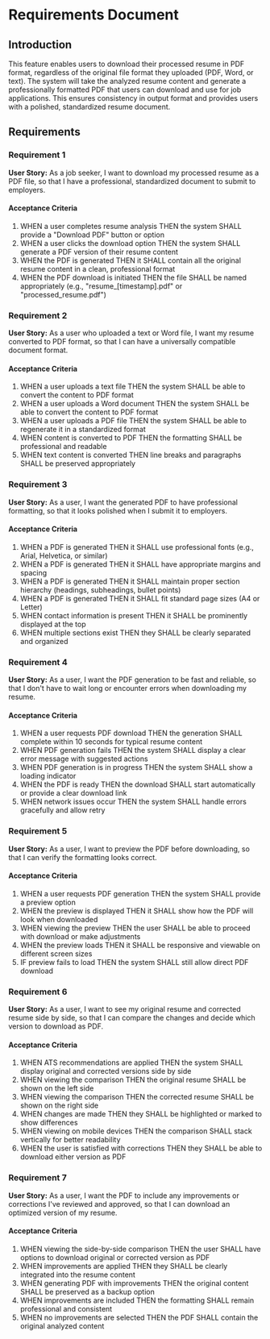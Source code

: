 # Requirements Document

## Introduction

This feature enables users to download their processed resume in PDF format, regardless of the original file format they uploaded (PDF, Word, or text). The system will take the analyzed resume content and generate a professionally formatted PDF that users can download and use for job applications. This ensures consistency in output format and provides users with a polished, standardized resume document.

## Requirements

### Requirement 1

**User Story:** As a job seeker, I want to download my processed resume as a PDF file, so that I have a professional, standardized document to submit to employers.

#### Acceptance Criteria

1. WHEN a user completes resume analysis THEN the system SHALL provide a "Download PDF" button or option
2. WHEN a user clicks the download option THEN the system SHALL generate a PDF version of their resume content
3. WHEN the PDF is generated THEN it SHALL contain all the original resume content in a clean, professional format
4. WHEN the PDF download is initiated THEN the file SHALL be named appropriately (e.g., "resume_[timestamp].pdf" or "processed_resume.pdf")

### Requirement 2

**User Story:** As a user who uploaded a text or Word file, I want my resume converted to PDF format, so that I can have a universally compatible document format.

#### Acceptance Criteria

1. WHEN a user uploads a text file THEN the system SHALL be able to convert the content to PDF format
2. WHEN a user uploads a Word document THEN the system SHALL be able to convert the content to PDF format
3. WHEN a user uploads a PDF file THEN the system SHALL be able to regenerate it in a standardized format
4. WHEN content is converted to PDF THEN the formatting SHALL be professional and readable
5. WHEN text content is converted THEN line breaks and paragraphs SHALL be preserved appropriately

### Requirement 3

**User Story:** As a user, I want the generated PDF to have professional formatting, so that it looks polished when I submit it to employers.

#### Acceptance Criteria

1. WHEN a PDF is generated THEN it SHALL use professional fonts (e.g., Arial, Helvetica, or similar)
2. WHEN a PDF is generated THEN it SHALL have appropriate margins and spacing
3. WHEN a PDF is generated THEN it SHALL maintain proper section hierarchy (headings, subheadings, bullet points)
4. WHEN a PDF is generated THEN it SHALL fit standard page sizes (A4 or Letter)
5. WHEN contact information is present THEN it SHALL be prominently displayed at the top
6. WHEN multiple sections exist THEN they SHALL be clearly separated and organized

### Requirement 4

**User Story:** As a user, I want the PDF generation to be fast and reliable, so that I don't have to wait long or encounter errors when downloading my resume.

#### Acceptance Criteria

1. WHEN a user requests PDF download THEN the generation SHALL complete within 10 seconds for typical resume content
2. WHEN PDF generation fails THEN the system SHALL display a clear error message with suggested actions
3. WHEN PDF generation is in progress THEN the system SHALL show a loading indicator
4. WHEN the PDF is ready THEN the download SHALL start automatically or provide a clear download link
5. WHEN network issues occur THEN the system SHALL handle errors gracefully and allow retry

### Requirement 5

**User Story:** As a user, I want to preview the PDF before downloading, so that I can verify the formatting looks correct.

#### Acceptance Criteria

1. WHEN a user requests PDF generation THEN the system SHALL provide a preview option
2. WHEN the preview is displayed THEN it SHALL show how the PDF will look when downloaded
3. WHEN viewing the preview THEN the user SHALL be able to proceed with download or make adjustments
4. WHEN the preview loads THEN it SHALL be responsive and viewable on different screen sizes
5. IF preview fails to load THEN the system SHALL still allow direct PDF download

### Requirement 6

**User Story:** As a user, I want to see my original resume and corrected resume side by side, so that I can compare the changes and decide which version to download as PDF.

#### Acceptance Criteria

1. WHEN ATS recommendations are applied THEN the system SHALL display original and corrected versions side by side
2. WHEN viewing the comparison THEN the original resume SHALL be shown on the left side
3. WHEN viewing the comparison THEN the corrected resume SHALL be shown on the right side
4. WHEN changes are made THEN they SHALL be highlighted or marked to show differences
5. WHEN viewing on mobile devices THEN the comparison SHALL stack vertically for better readability
6. WHEN the user is satisfied with corrections THEN they SHALL be able to download either version as PDF

### Requirement 7

**User Story:** As a user, I want the PDF to include any improvements or corrections I've reviewed and approved, so that I can download an optimized version of my resume.

#### Acceptance Criteria

1. WHEN viewing the side-by-side comparison THEN the user SHALL have options to download original or corrected version as PDF
2. WHEN improvements are applied THEN they SHALL be clearly integrated into the resume content
3. WHEN generating PDF with improvements THEN the original content SHALL be preserved as a backup option
4. WHEN improvements are included THEN the formatting SHALL remain professional and consistent
5. WHEN no improvements are selected THEN the PDF SHALL contain the original analyzed content